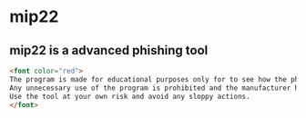 # mip22
 <h2> mip22 is a advanced phishing tool </h2> 

```html
<font color="red">
The program is made for educational purposes only for to see how the phishing method works.
Any unnecessary use of the program is prohibited and the manufacturer has no responsibility for any illegal use by anyone.
Use the tool at your own risk and avoid any sloppy actions.
</font>
 ```
